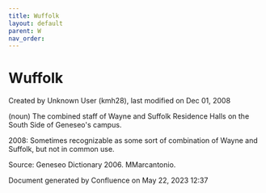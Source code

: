```yaml
---
title: Wuffolk
layout: default
parent: W
nav_order:
---
```


# Wuffolk

Created by  Unknown User (kmh28), last modified on Dec 01, 2008

(noun) The combined staff of Wayne and Suffolk Residence Halls on the South Side of Geneseo's campus.

2008: Sometimes recognizable as some sort of combination of Wayne and Suffolk, but not in common use.

Source: Geneseo Dictionary 2006. MMarcantonio. 

Document generated by Confluence on May 22, 2023 12:37



